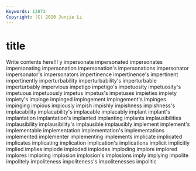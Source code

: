 ```yaml
---
Keywords: 13873
Copyright: (C) 2020 Junjie Li
---
```


# title

Write contents here!!!
y 
impersonate 
impersonated 
impersonates 
impersonating 
impersonation 
impersonation's 
impersonations 
impersonator 
impersonator's
impersonators 
impertinence 
impertinence's 
impertinent 
impertinently 
imperturbability 
imperturbability's 
imperturbable 
imperturbably 
impervious
impetigo 
impetigo's 
impetuosity 
impetuosity's 
impetuous 
impetuously 
impetus 
impetus's 
impetuses 
impieties
impiety 
impiety's 
impinge 
impinged 
impingement 
impingement's 
impinges 
impinging 
impious 
impiously
impish 
impishly 
impishness 
impishness's 
implacability 
implacability's 
implacable 
implacably 
implant 
implant's
implantation 
implantation's 
implanted 
implanting 
implants 
implausibilities 
implausibility 
implausibility's 
implausible 
implausibly
implement 
implement's 
implementable 
implementation 
implementation's 
implementations 
implemented 
implementer 
implementing 
implements
implicate 
implicated 
implicates 
implicating 
implication 
implication's 
implications 
implicit 
implicitly 
implied
implies 
implode 
imploded 
implodes 
imploding 
implore 
implored 
implores 
imploring 
implosion
implosion's 
implosions 
imply 
implying 
impolite 
impolitely 
impoliteness 
impoliteness's 
impolitenesses 
impolitic
